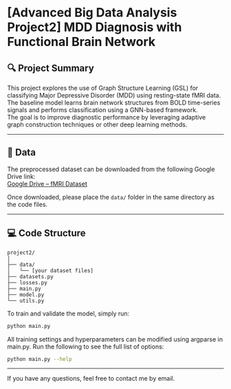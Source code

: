 # [Advanced Big Data Analysis Project2] MDD Diagnosis with Functional Brain Network

## 🔍 Project Summary
This project explores the use of Graph Structure Learning (GSL) for classifying Major Depressive Disorder (MDD) using resting-state fMRI data.  
The baseline model learns brain network structures from BOLD time-series signals and performs classification using a GNN-based framework.  
The goal is to improve diagnostic performance by leveraging adaptive graph construction techniques or other deep learning methods.

---

## 📂 Data
The preprocessed dataset can be downloaded from the following Google Drive link:  
[Google Drive – fMRI Dataset](<https://drive.google.com/file/d/1aEj5vJleSmbzzoXbolE6pGuXrD33eVNT/view?usp=sharing>)

Once downloaded, please place the `data/` folder in the same directory as the code files.

---

## 💻 Code Structure
```
project2/
│
├── data/
│   └── [your dataset files]
├── datasets.py
├── losses.py
├── main.py
├── model.py
└── utils.py
```

To train and validate the model, simply run:

```bash
python main.py
```
All training settings and hyperparameters can be modified using argparse in main.py.
Run the following to see the full list of options:
```bash
python main.py --help
```

---

If you have any questions, feel free to contact me by email.

